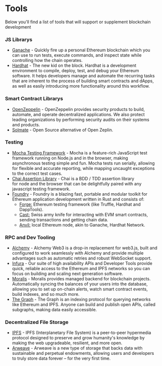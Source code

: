 # Tools

Below you'll find a list of tools that will support or supplement blockchain development

### JS Librarys

- [Ganache](https://trufflesuite.com/ganache/) - Quickly fire up a personal Ethereum blockchain which you can use to run tests, execute commands, and inspect state while controlling how the chain operates.
- [Hardhat](https://hardhat.org/) - The new kid on the block. Hardhat is a development environment to compile, deploy, test, and debug your Ethereum software. It helps developers manage and automate the recurring tasks that are inherent to the process of building smart contracts and dApps, as well as easily introducing more functionality around this workflow.

### Smart Contract Librarys

- [OpenZeppelin](https://www.openzeppelin.com/) - OpenZeppelin provides security products to build, automate, and operate decentralized applications. We also protect leading organizations by performing security audits on their systems and products.
- [Solmate](https://github.com/transmissions11/solmate) - Open Source alternative of Open Zeplin.

### Testing

- [Mocha Testing Framework](https://mochajs.org/) - Mocha is a feature-rich JavaScript test framework running on Node.js and in the browser, making asynchronous testing simple and fun. Mocha tests run serially, allowing for flexible and accurate reporting, while mapping uncaught exceptions to the correct test cases.
- [Chai Assertion Library](https://www.chaijs.com/) - Chai is a BDD / TDD assertion library for node and the browser that can be delightfully paired with any javascript testing framework.
- [Foundry](https://github.com/foundry-rs/foundry) - Foundry is a blazing fast, portable and modular toolkit for Ethereum application development written in Rust and consists of:
  - [Forge:](https://github.com/foundry-rs/foundry/tree/master/forge) Ethereum testing framework (like Truffle, Hardhat and DappTools).
  - [Cast:](https://github.com/foundry-rs/foundry/tree/master/cast) Swiss army knife for interacting with EVM smart contracts, sending transactions and getting chain data.
  - [Anvil:](https://github.com/foundry-rs/foundry/tree/master/anvil) local Ethereum node, akin to Ganache, Hardhat Network.

### RPC and Dev Tooling

- [Alchemy](https://www.alchemy.com/) - Alchemy Web3 is a drop-in replacement for web3.js, built and configured to work seamlessly with Alchemy and provide multiple advantages such as automatic retries and robust WebSocket support.
- [Infura](https://www.infura.io/) - Our suite of high availability APIs and Developer Tools provide quick, reliable access to the Ethereum and IPFS networks so you can focus on building and scaling next generation software.
- [Moralis](https://moralis.io/) - Moralis provides managed backend for blockchain projects. Automatically syncing the balances of your users into the database, allowing you to set up on-chain alerts, watch smart contract events, build indexes, and so much more.
- [The Graph](https://thegraph.com/en/) - The Graph is an indexing protocol for querying networks like Ethereum and IPFS. Anyone can build and publish open APIs, called subgraphs, making data easily accessible.

### Decentralized File Storage

- [IPFS](https://www.ipfs.com/) - IPFS (Interplanetary File System) is a peer-to-peer hypermedia protocol designed to preserve and grow humanity's knowledge by making the web upgradeable, resilient, and more open.
- [Arweave](https://www.arweave.org/) - Arweave is a new type of storage that backs data with sustainable and perpetual endowments, allowing users and developers to truly store data forever – for the very first time.
